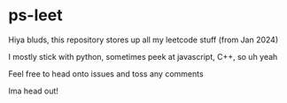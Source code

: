 # ps-leet

Hiya bluds, this repository stores up all my leetcode stuff (from Jan 2024)

I mostly stick with python, sometimes peek at javascript, C++, so uh yeah

Feel free to head onto issues and toss any comments

Ima head out!
